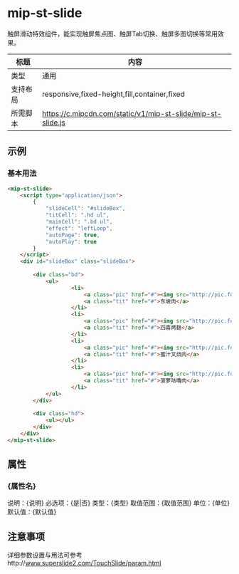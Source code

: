 # mip-st-slide

触屏滑动特效组件，能实现触屏焦点图、触屏Tab切换、触屏多图切换等常用效果。

标题|内容
----|----
类型|通用
支持布局|responsive,fixed-height,fill,container,fixed
所需脚本|https://c.mipcdn.com/static/v1/mip-st-slide/mip-st-slide.js

## 示例

### 基本用法
```html
<mip-st-slide>
    <script type="application/json">
        { 
            "slideCell": "#slideBox",
            "titCell": ".hd ul",
            "mainCell": ".bd ul", 
            "effect": "leftLoop", 
            "autoPage": true,
            "autoPlay": true
        }
    </script>
    <div id="slideBox" class="slideBox">
    
        <div class="bd">
            <ul>
                    <li>
                        <a class="pic" href="#"><img src="http://pic.food886.com/20180308/东坡.jpg" /></a>
                        <a class="tit" href="#">东坡肉</a>
                    </li>
                    <li>
                        <a class="pic" href="#"><img src="http://pic.food886.com/20180308/四喜.jpg"/></a>
                        <a class="tit" href="#">四喜烤麸</a>
                    </li>
                    <li>
                        <a class="pic" href="#"><img src="http://pic.food886.com/20180308/蜜汁.jpg"/></a>
                        <a class="tit" href="#">蜜汁叉烧肉</a>
                    </li>
                    <li>
                        <a class="pic" href="#"><img src="http://pic.food886.com/20180308/菠萝古老.jpg"/></a>
                        <a class="tit" href="#">菠萝咕噜肉</a>
                    </li>
            </ul>
        </div>
    
        <div class="hd">
            <ul></ul>
        </div>
    </div>
</mip-st-slide>
```

## 属性

### {属性名}

说明：{说明}
必选项：{是|否}
类型：{类型}
取值范围：{取值范围}
单位：{单位}
默认值：{默认值}

## 注意事项

详细参数设置与用法可参考http://www.superslide2.com/TouchSlide/param.html
